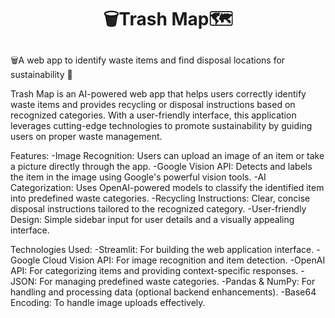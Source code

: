# <p align="middle">🗑️Trash Map🗺️</p>
🗑️A web app to identify waste items and find disposal locations for sustainability 🌳

Trash Map is an AI-powered web app that helps users correctly identify waste items and provides recycling or disposal instructions based on recognized categories. With a user-friendly interface, this application leverages cutting-edge technologies to promote sustainability by guiding users on proper waste management.

Features:
-Image Recognition: Users can upload an image of an item or take a picture directly through the app.
-Google Vision API: Detects and labels the item in the image using Google's powerful vision tools.
-AI Categorization: Uses OpenAI-powered models to classify the identified item into predefined waste categories.
-Recycling Instructions: Clear, concise disposal instructions tailored to the recognized category.
-User-friendly Design: Simple sidebar input for user details and a visually appealing interface.

Technologies Used:
-Streamlit: For building the web application interface.
-Google Cloud Vision API: For image recognition and item detection.
-OpenAI API: For categorizing items and providing context-specific responses.
-JSON: For managing predefined waste categories.
-Pandas & NumPy: For handling and processing data (optional backend enhancements).
-Base64 Encoding: To handle image uploads effectively.
